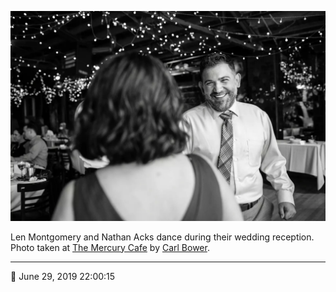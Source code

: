 ![Len Montgomery and Nathan Acks dance](assets/b32de72e1abeb7e62985a58e0aeb3c9a.webp)

Len Montgomery and Nathan Acks dance during their wedding reception. Photo taken at [The Mercury Cafe](http://mercurycafe.com/) by [Carl Bower](http://carlbowerphotos.com/).

- - - -

<span aria-hidden="true">📅</span> June 29, 2019 22:00:15
